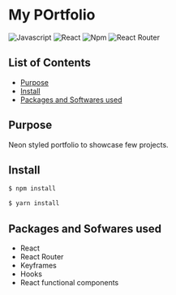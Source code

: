 # My POrtfolio
![Javascript](https://aleen42.github.io/badges/src/javascript.svg)
![React](https://aleen42.github.io/badges/src/react.svg)
![Npm](https://aleen42.github.io/badges/src/npm.svg)
![React Router](https://badges.aleen42.com/src/router.svg)


## List of Contents
- [Purpose](#purpose)
- [Install](#install)
- [Packages and Softwares used](#packages-and-softwares-used)

## Purpose
Neon styled portfolio to showcase few projects.

## Install
```bash
$ npm install

$ yarn install
```

## Packages and Sofwares used
- React
- React Router
- Keyframes
- Hooks
- React functional components
